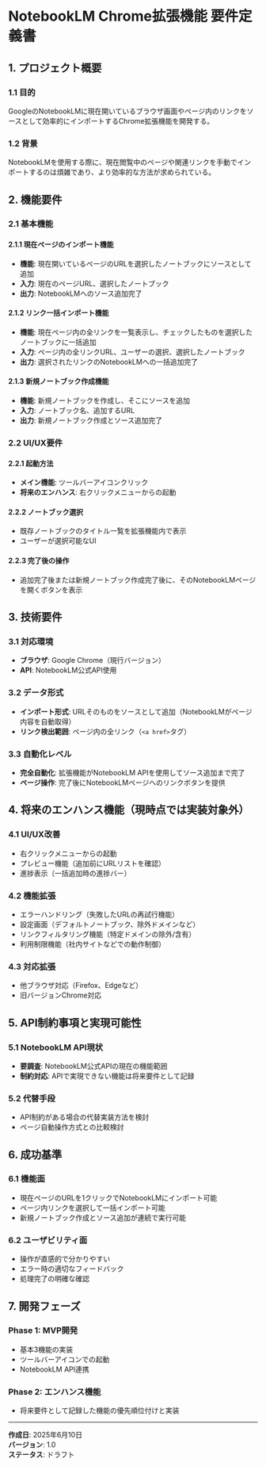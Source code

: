 # NotebookLM Chrome拡張機能 要件定義書

## 1. プロジェクト概要

### 1.1 目的
GoogleのNotebookLMに現在開いているブラウザ画面やページ内のリンクをソースとして効率的にインポートするChrome拡張機能を開発する。

### 1.2 背景
NotebookLMを使用する際に、現在閲覧中のページや関連リンクを手動でインポートするのは煩雑であり、より効率的な方法が求められている。

## 2. 機能要件

### 2.1 基本機能

#### 2.1.1 現在ページのインポート機能
- **機能**: 現在開いているページのURLを選択したノートブックにソースとして追加
- **入力**: 現在のページURL、選択したノートブック
- **出力**: NotebookLMへのソース追加完了

#### 2.1.2 リンク一括インポート機能
- **機能**: 現在ページ内の全リンクを一覧表示し、チェックしたものを選択したノートブックに一括追加
- **入力**: ページ内の全リンクURL、ユーザーの選択、選択したノートブック
- **出力**: 選択されたリンクのNotebookLMへの一括追加完了

#### 2.1.3 新規ノートブック作成機能
- **機能**: 新規ノートブックを作成し、そこにソースを追加
- **入力**: ノートブック名、追加するURL
- **出力**: 新規ノートブック作成とソース追加完了

### 2.2 UI/UX要件

#### 2.2.1 起動方法
- **メイン機能**: ツールバーアイコンクリック
- **将来のエンハンス**: 右クリックメニューからの起動

#### 2.2.2 ノートブック選択
- 既存ノートブックのタイトル一覧を拡張機能内で表示
- ユーザーが選択可能なUI

#### 2.2.3 完了後の操作
- 追加完了後または新規ノートブック作成完了後に、そのNotebookLMページを開くボタンを表示

## 3. 技術要件

### 3.1 対応環境
- **ブラウザ**: Google Chrome（現行バージョン）
- **API**: NotebookLM公式API使用

### 3.2 データ形式
- **インポート形式**: URLそのものをソースとして追加（NotebookLMがページ内容を自動取得）
- **リンク検出範囲**: ページ内の全リンク（`<a href>`タグ）

### 3.3 自動化レベル
- **完全自動化**: 拡張機能がNotebookLM APIを使用してソース追加まで完了
- **ページ操作**: 完了後にNotebookLMページへのリンクボタンを提供

## 4. 将来のエンハンス機能（現時点では実装対象外）

### 4.1 UI/UX改善
- 右クリックメニューからの起動
- プレビュー機能（追加前にURLリストを確認）
- 進捗表示（一括追加時の進捗バー）

### 4.2 機能拡張
- エラーハンドリング（失敗したURLの再試行機能）
- 設定画面（デフォルトノートブック、除外ドメインなど）
- リンクフィルタリング機能（特定ドメインの除外/含有）
- 利用制限機能（社内サイトなどでの動作制御）

### 4.3 対応拡張
- 他ブラウザ対応（Firefox、Edgeなど）
- 旧バージョンChrome対応

## 5. API制約事項と実現可能性

### 5.1 NotebookLM API現状
- **要調査**: NotebookLM公式APIの現在の機能範囲
- **制約対応**: APIで実現できない機能は将来要件として記録

### 5.2 代替手段
- API制約がある場合の代替実装方法を検討
- ページ自動操作方式との比較検討

## 6. 成功基準

### 6.1 機能面
- 現在ページのURLを1クリックでNotebookLMにインポート可能
- ページ内リンクを選択して一括インポート可能
- 新規ノートブック作成とソース追加が連続で実行可能

### 6.2 ユーザビリティ面
- 操作が直感的で分かりやすい
- エラー時の適切なフィードバック
- 処理完了の明確な確認

## 7. 開発フェーズ

### Phase 1: MVP開発
- 基本3機能の実装
- ツールバーアイコンでの起動
- NotebookLM API連携

### Phase 2: エンハンス機能
- 将来要件として記録した機能の優先順位付けと実装

---

**作成日**: 2025年6月10日  
**バージョン**: 1.0  
**ステータス**: ドラフト